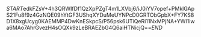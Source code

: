 $START$edkFZsV+4h3QRWIfDf1QzXpPZgT4m1LXVbj6/iJ0iYV7opef+PMklGApS21Fu8f9z4GzNQE09hYtGF3UShqXYDuMeUYNPcD0GRTObGpbX+FY7KS8D1X8xgUcyg0KAEMMP4DwKnESkpcS/P56psk6UTiQeRi11NxMPjNA+YWI1iwa6MAo7AhrGvezH4sOQXk9zLeBRAEZbG4Q6aiHTNicjQ==$END$